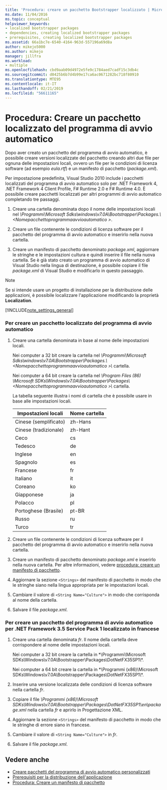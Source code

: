```yaml
---
title: 'Procedura: creare un pacchetto Bootstrapper localizzato | Microsoft Docs'
ms.date: 11/04/2016
ms.topic: conceptual
helpviewer_keywords:
- localized bootstrapper packages
- dependencies, creating localized bootstrapper packages
- prerequisites, creating localized bootstrapper packages
ms.assetid: 66a1bc7e-6540-4164-963d-557196a69d8a
author: mikejo5000
ms.author: mikejo
manager: jillfra
ms.workload:
- multiple
ms.openlocfilehash: cbd9aab09d4972e5fe9c1784aed7cadf15c3db4c
ms.sourcegitcommit: d0425b6b7d4b99e17ca6ac0671282bc718f80910
ms.translationtype: MTE95
ms.contentlocale: it-IT
ms.lasthandoff: 02/21/2019
ms.locfileid: "56611165"
---
```

# <a name="how-to-create-a-localized-bootstrapper-package"></a>Procedura: Creare un pacchetto localizzato del programma di avvio automatico
Dopo aver creato un pacchetto del programma di avvio automatico, è possibile creare versioni localizzate del pacchetto creando altri due file per ognuna delle impostazioni locali, ovvero un file per le condizioni di licenza software (ad esempio *eula.rtf*) e un manifesto di pacchetto (*package.xml*).

 Per impostazione predefinita, Visual Studio 2010 include i pacchetti localizzati del programma di avvio automatico solo per .NET Framework 4, .NET Framework 4 Client Profile, F# Runtime 2.0 e F# Runtime 4.0. È possibile creare pacchetti localizzati per altri programmi di avvio automatico completando tre passaggi.

1.  Creare una cartella denominata dopo il nome delle impostazioni locali nel *\Programmi\Microsoft Sdks\windows\v7.0A\Bootstrapper\Packages.\\\<Nomepacchettoprogrammaavvioautomatico >*.

2.  Creare un file contenente le condizioni di licenza software per il pacchetto del programma di avvio automatico e inserirlo nella nuova cartella.

3.  Creare un manifesto di pacchetto denominato *package.xml*, aggiornare le stringhe e le impostazioni cultura e quindi inserire il file nella nuova cartella. Se è già stato creato un programma di avvio automatico di Visual Studio nella lingua di destinazione, è possibile copiare il file *package.xml* di Visual Studio e modificarlo in questo passaggio.

> [!NOTE]
>  Se si intende usare un progetto di installazione per la distribuzione delle applicazioni, è possibile localizzare l'applicazione modificando la proprietà **Localization**.

 [!INCLUDE[note_settings_general](../data-tools/includes/note_settings_general_md.md)]

### <a name="to-create-a-localized-bootstrapper-package"></a>Per creare un pacchetto localizzato del programma di avvio automatico

1.  Creare una cartella denominata in base al nome delle impostazioni locali.

     Nei computer a 32 bit creare la cartella nel *\Programmi\Microsoft Sdks\windows\v7.0A\Bootstrapper\Packages.\\\<Nomepacchettoprogrammaavvioautomatico >\\*  cartella.

     Nei computer a 64 bit creare la cartella nel *\Program Files (86) \Microsoft SDKs\Windows\v7.0A\Bootstrapper\Packages\\\<Nomepacchettoprogrammaavvioautomatico >\\*  cartella.

     La tabella seguente illustra i nomi di cartella che è possibile usare in base alle impostazioni locali.

    |Impostazioni locali|Nome cartella|
    |------------|-----------------|
    |Cinese (semplificato)|zh-Hans|
    |Cinese (tradizionale)|zh-Hant|
    |Ceco|cs|
    |Tedesco|de|
    |Inglese|en|
    |Spagnolo|es|
    |Francese|fr|
    |Italiano|it|
    |Coreano|ko|
    |Giapponese|ja|
    |Polacco|pl|
    |Portoghese (Brasile)|pt-BR|
    |Russo|ru|
    |Turco|tr|

2.  Creare un file contenente le condizioni di licenza software per il pacchetto del programma di avvio automatico e inserirlo nella nuova cartella.

3.  Creare un manifesto di pacchetto denominato *package.xml* e inserirlo nella nuova cartella. Per altre informazioni, vedere [procedura: creare un manifesto di pacchetto](../deployment/how-to-create-a-package-manifest.md).

4.  Aggiornare la sezione `<Strings>` del manifesto di pacchetto in modo che le stringhe siano nella lingua appropriata per le impostazioni locali.

5.  Cambiare il valore di `<String Name="Culture">` in modo che corrisponda al nome della cartella.

6.  Salvare il file *package.xml*.

### <a name="to-create-a-bootstrapper-package-for-net-framework-35-service-pack-1-localized-in-french"></a>Per creare un pacchetto del programma di avvio automatico per .NET Framework 3.5 Service Pack 1 localizzato in francese

1.  Creare una cartella denominata *fr*. Il nome della cartella deve corrispondere al nome delle impostazioni locali.

     Nei computer a 32 bit creare la cartella in *\Programmi\Microsoft SDKs\Windows\v7.0A\Bootstrapper\Packages\DotNetFX35SP1\\\*.

     Nei computer a 64 bit creare la cartella in *\Programmi (x86)\Microsoft SDKs\Windows\v7.0A\Bootstrapper\Packages\DotNetFX35SP1\\\*.

2.  Inserire una versione localizzata delle condizioni di licenza software nella cartella *fr*.

3.  Copiare il file *\Programmi (x86)\Microsoft SDKs\Windows\v7.0A\Bootstrapper\Packages\DotNetFX35SP1\en\package.xml* nella cartella *fr* e aprirlo in Progettazione XML.

4.  Aggiornare la sezione `<Strings>` del manifesto di pacchetto in modo che le stringhe di errore siano in francese.

5.  Cambiare il valore di `<String Name="Culture">` in *fr*.

6.  Salvare il file *package.xml*.

## <a name="see-also"></a>Vedere anche
- [Creare pacchetti del programma di avvio automatico personalizzati](../deployment/creating-bootstrapper-packages.md)
- [Prerequisiti per la distribuzione dell'applicazione](../deployment/application-deployment-prerequisites.md)
- [Procedura: Creare un manifesto di pacchetto](../deployment/how-to-create-a-package-manifest.md)